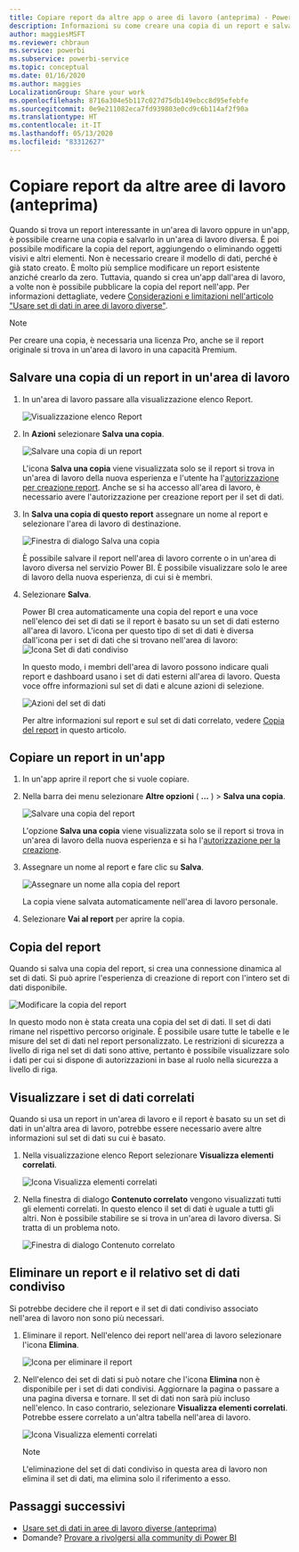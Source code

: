 ```yaml
---
title: Copiare report da altre app o aree di lavoro (anteprima) - Power BI
description: Informazioni su come creare una copia di un report e salvarla nella propria area di lavoro.
author: maggiesMSFT
ms.reviewer: chbraun
ms.service: powerbi
ms.subservice: powerbi-service
ms.topic: conceptual
ms.date: 01/16/2020
ms.author: maggies
LocalizationGroup: Share your work
ms.openlocfilehash: 8716a304e5b117c027d75db149ebcc8d95efebfe
ms.sourcegitcommit: 0e9e211082eca7fd939803e0cd9c6b114af2f90a
ms.translationtype: HT
ms.contentlocale: it-IT
ms.lasthandoff: 05/13/2020
ms.locfileid: "83312627"
---
```

# <a name="copy-reports-from-other-workspaces-preview"></a>Copiare report da altre aree di lavoro (anteprima)

Quando si trova un report interessante in un'area di lavoro oppure in un'app, è possibile crearne una copia e salvarlo in un'area di lavoro diversa. È poi possibile modificare la copia del report, aggiungendo o eliminando oggetti visivi e altri elementi. Non è necessario creare il modello di dati, perché è già stato creato. È molto più semplice modificare un report esistente anziché crearlo da zero. Tuttavia, quando si crea un'app dall'area di lavoro, a volte non è possibile pubblicare la copia del report nell'app. Per informazioni dettagliate, vedere [Considerazioni e limitazioni nell'articolo "Usare set di dati in aree di lavoro diverse"](service-datasets-across-workspaces.md#considerations-and-limitations).

> [!NOTE]
> Per creare una copia, è necessaria una licenza Pro, anche se il report originale si trova in un'area di lavoro in una capacità Premium.

## <a name="save-a-copy-of-a-report-in-a-workspace"></a>Salvare una copia di un report in un'area di lavoro

1. In un'area di lavoro passare alla visualizzazione elenco Report.

    ![Visualizzazione elenco Report](media/service-datasets-copy-reports/power-bi-report-list-view.png)

1. In **Azioni** selezionare **Salva una copia**.

    ![Salvare una copia di un report](media/service-datasets-copy-reports/power-bi-dataset-save-report-copy.png)

    L'icona **Salva una copia** viene visualizzata solo se il report si trova in un'area di lavoro della nuova esperienza e l'utente ha l'[autorizzazione per creazione report](service-datasets-build-permissions.md). Anche se si ha accesso all'area di lavoro, è necessario avere l'autorizzazione per creazione report per il set di dati.

3. In **Salva una copia di questo report** assegnare un nome al report e selezionare l'area di lavoro di destinazione.

    ![Finestra di dialogo Salva una copia](media/service-datasets-copy-reports/power-bi-dataset-save-report.png)

    È possibile salvare il report nell'area di lavoro corrente o in un'area di lavoro diversa nel servizio Power BI. È possibile visualizzare solo le aree di lavoro della nuova esperienza, di cui si è membri. 
  
4. Selezionare **Salva**.

    Power BI crea automaticamente una copia del report e una voce nell'elenco dei set di dati se il report è basato su un set di dati esterno all'area di lavoro. L'icona per questo tipo di set di dati è diversa dall'icona per i set di dati che si trovano nell'area di lavoro: ![Icona Set di dati condiviso](media/service-datasets-discover-across-workspaces/power-bi-shared-dataset-icon.png)
    
    In questo modo, i membri dell'area di lavoro possono indicare quali report e dashboard usano i set di dati esterni all'area di lavoro. Questa voce offre informazioni sul set di dati e alcune azioni di selezione.

    ![Azioni del set di dati](media/service-datasets-across-workspaces/power-bi-dataset-actions.png)

    Per altre informazioni sul report e sul set di dati correlato, vedere [Copia del report](#your-copy-of-the-report) in questo articolo.

## <a name="copy-a-report-in-an-app"></a>Copiare un report in un'app

1. In un'app aprire il report che si vuole copiare.
2. Nella barra dei menu selezionare **Altre opzioni** ( **...** ) > **Salva una copia**.

    ![Salvare una copia del report](media/service-datasets-copy-reports/power-bi-save-copy.png)

    L'opzione **Salva una copia** viene visualizzata solo se il report si trova in un'area di lavoro della nuova esperienza e si ha l'[autorizzazione per la creazione](service-datasets-build-permissions.md).

3. Assegnare un nome al report e fare clic su **Salva**.

    ![Assegnare un nome alla copia del report](media/service-datasets-copy-reports/power-bi-save-report-from-app.png)

    La copia viene salvata automaticamente nell'area di lavoro personale.

4. Selezionare **Vai al report** per aprire la copia.

## <a name="your-copy-of-the-report"></a>Copia del report

Quando si salva una copia del report, si crea una connessione dinamica al set di dati. Si può aprire l'esperienza di creazione di report con l'intero set di dati disponibile. 

![Modificare la copia del report](media/service-datasets-copy-reports/power-bi-edit-report-copy.png)

In questo modo non è stata creata una copia del set di dati. Il set di dati rimane nel rispettivo percorso originale. È possibile usare tutte le tabelle e le misure del set di dati nel report personalizzato. Le restrizioni di sicurezza a livello di riga nel set di dati sono attive, pertanto è possibile visualizzare solo i dati per cui si dispone di autorizzazioni in base al ruolo nella sicurezza a livello di riga.

## <a name="view-related-datasets"></a>Visualizzare i set di dati correlati

Quando si usa un report in un'area di lavoro e il report è basato su un set di dati in un'altra area di lavoro, potrebbe essere necessario avere altre informazioni sul set di dati su cui è basato.

1. Nella visualizzazione elenco Report selezionare **Visualizza elementi correlati**.

    ![Icona Visualizza elementi correlati](media/service-datasets-copy-reports/power-bi-dataset-view-related.png)

1. Nella finestra di dialogo **Contenuto correlato** vengono visualizzati tutti gli elementi correlati. In questo elenco il set di dati è uguale a tutti gli altri. Non è possibile stabilire se si trova in un'area di lavoro diversa. Si tratta di un problema noto.
 
    ![Finestra di dialogo Contenuto correlato](media/service-datasets-copy-reports/power-bi-dataset-related.png)

## <a name="delete-a-report-and-its-shared-dataset"></a>Eliminare un report e il relativo set di dati condiviso

Si potrebbe decidere che il report e il set di dati condiviso associato nell'area di lavoro non sono più necessari.

1. Eliminare il report. Nell'elenco dei report nell'area di lavoro selezionare l'icona **Elimina**.

    ![Icona per eliminare il report](media/service-datasets-across-workspaces/power-bi-datasets-delete-report.png)

2. Nell'elenco dei set di dati si può notare che l'icona **Elimina** non è disponibile per i set di dati condivisi. Aggiornare la pagina o passare a una pagina diversa e tornare. Il set di dati non sarà più incluso nell'elenco. In caso contrario, selezionare **Visualizza elementi correlati**. Potrebbe essere correlato a un'altra tabella nell'area di lavoro.

    ![Icona Visualizza elementi correlati](media/service-datasets-across-workspaces/power-bi-dataset-view-related-icon.png)

    > [!NOTE]
    > L'eliminazione del set di dati condiviso in questa area di lavoro non elimina il set di dati, ma elimina solo il riferimento a esso.


## <a name="next-steps"></a>Passaggi successivi

- [Usare set di dati in aree di lavoro diverse (anteprima)](service-datasets-across-workspaces.md)
- Domande? [Provare a rivolgersi alla community di Power BI](https://community.powerbi.com/)
